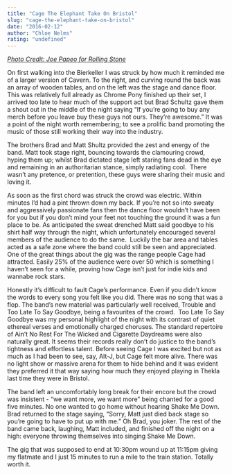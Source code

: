 ```yaml
---
title: "Cage The Elephant Take On Bristol"
slug: "cage-the-elephant-take-on-bristol"
date: "2016-02-12"
author: "Chloe Nelms"
rating: "undefined"
---
```


[_Photo Credit: Joe Papeo for Rolling Stone_](http://www.rollingstone.com/music/pictures/the-hottest-live-photos-of-2014-20140102/cage-the-elephant-20140805)

On first walking into the Bierkeller I was struck by how much it reminded me of a larger version of Cavern. To the right, and curving round the back was an array of wooden tables, and on the left was the stage and dance floor. This was relatively full already as Chrome Pony finished up their set, I arrived too late to hear much of the support act but Brad Schultz gave them a shout out in the middle of the night saying “If you’re going to buy any merch before you leave buy these guys not ours. They’re awesome.” It was a point of the night worth remembering; to see a prolific band promoting the music of those still working their way into the industry.

The brothers Brad and Matt Shultz provided the zest and energy of the band. Matt took stage right, bouncing towards the clamouring crowd, hyping them up; whilst Brad dictated stage left staring fans dead in the eye and remaining in an authoritarian stance, simply radiating cool.  There wasn’t any pretence, or pretention, these guys were sharing their music and loving it.

As soon as the first chord was struck the crowd was electric. Within minutes I’d had a pint thrown down my back. If you’re not so into sweaty and aggressively passionate fans then the dance floor wouldn’t have been for you but if you don’t mind your feet not touching the ground it was a fun place to be. As anticipated the sweat drenched Matt said goodbye to his shirt half way through the night, which unfortunately encouraged several members of the audience to do the same.  Luckily the bar area and tables acted as a safe zone where the band could still be seen and appreciated. One of the great things about the gig was the range people Cage had attracted. Easily 25% of the audience were over 50 which is something I haven’t seen for a while, proving how Cage isn’t just for indie kids and wannabe rock stars.

Honestly it’s difficult to fault Cage’s performance. Even if you didn’t know the words to every song you felt like you did. There was no song that was a flop. The band’s new material was particularly well received, Trouble and Too Late To Say Goodbye, being a favourites of the crowd.  Too Late To Say Goodbye was my personal highlight of the night with its contrast of quiet ethereal verses and emotionally charged choruses. The standard repertoire of Ain’t No Rest For The Wicked and Cigarette Daydreams were also naturally great. It seems their records really don’t do justice to the band’s tightness and effortless talent. Before seeing Cage I was excited but not as much as I had been to see, say, Alt-J, but Cage felt more alive. There was no light show or massive arena for them to hide behind and it was evident they preferred it that way saying how much they enjoyed playing in Thekla last time they were in Bristol.

The band left an uncomfortably long break for their encore but the crowd was insistent - “we want more, we want more” being chanted for a good five minutes. No one wanted to go home without hearing Shake Me Down. Brad returned to the stage saying, “Sorry, Matt just died back stage so you’re going to have to put up with me.” Oh Brad, you joker. The rest of the band came back, laughing, Matt included, and finished off the night on a high: everyone throwing themselves into singing Shake Me Down.

The gig that was supposed to end at 10:30pm wound up at 11:15pm giving my flatmate and I just 15 minutes to run a mile to the train station. Totally worth it.
